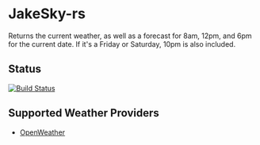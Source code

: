# JakeSky-rs

Returns the current weather, as well as a forecast for 8am, 12pm, and 6pm for the current date. If it's a Friday or Saturday, 10pm
is also included.

## Status

[![Build Status](https://app.travis-ci.com/jluszcz/JakeSky-rs.svg?branch=main)](https://app.travis-ci.com/jluszcz/JakeSky-rs)

## Supported Weather Providers

- [OpenWeather](https://openweathermap.org)
